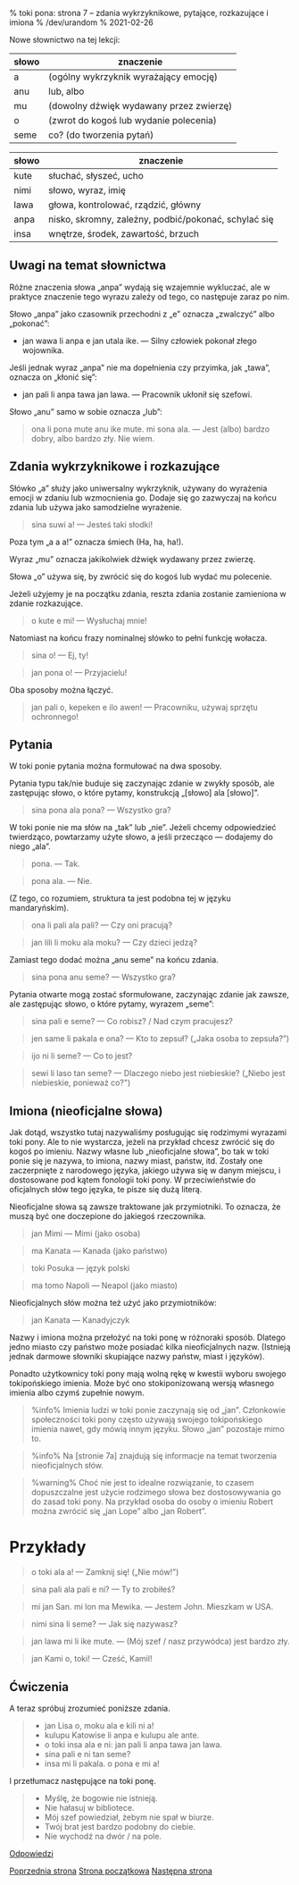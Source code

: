 % toki pona: strona 7 – zdania wykrzyknikowe, pytające, rozkazujące i imiona
% /dev/urandom
% 2021-02-26

Nowe słownictwo na tej lekcji:

| słowo  | znaczenie |
|----|----|
| a     | (ogólny wykrzyknik wyrażający emocję) |
| anu   | lub, albo |
| mu    | (dowolny dźwięk wydawany przez zwierzę)|
| o     | (zwrot do kogoś lub wydanie polecenia)    |
| seme  | co? (do tworzenia pytań)|

| słowo | znaczenie |
|----|----|
| kute  | słuchać, słyszeć, ucho |
| nimi  | słowo, wyraz, imię |
| lawa  | głowa, kontrolować, rządzić, główny |
| anpa  | nisko, skromny, zależny, podbić/pokonać, schylać się |
| insa  | wnętrze, środek, zawartość, brzuch |

## Uwagi na temat słownictwa

Różne znaczenia słowa „anpa” wydają się wzajemnie wykluczać, ale w praktyce
znaczenie tego wyrazu zależy od tego, co następuje zaraz po nim.

Słowo „anpa” jako czasownik przechodni z „e” oznacza „zwalczyć” albo „pokonać”:

* jan wawa li anpa e jan utala ike. — Silny człowiek pokonał złego wojownika.

Jeśli jednak wyraz „anpa” nie ma dopełnienia czy przyimka, jak „tawa”,
oznacza on „kłonić się”:

* jan pali li anpa tawa jan lawa. — Pracownik ukłonił się szefowi.

Słowo „anu” samo w sobie oznacza „lub”:

> ona li pona mute anu ike mute. mi sona ala. — Jest (albo) bardzo dobry, albo bardzo zły. Nie wiem.

## Zdania wykrzyknikowe i rozkazujące

Słówko „a” służy jako uniwersalny wykrzyknik, używany do wyrażenia emocji
w zdaniu lub wzmocnienia go. Dodaje się go zazwyczaj na końcu zdania lub używa
jako samodzielne wyrażenie.

> sina suwi a! — Jesteś taki słodki!

Poza tym „a a a!” oznacza śmiech (Ha, ha, ha!).

Wyraz „mu” oznacza jakikolwiek dźwięk wydawany przez zwierzę.

Słowa „o” używa się, by zwrócić się do kogoś lub wydać mu polecenie.

Jeżeli użyjemy je na początku zdania, reszta zdania zostanie zamieniona
w zdanie rozkazujące.

> o kute e mi! — Wysłuchaj mnie!

Natomiast na końcu frazy nominalnej słówko to pełni funkcję wołacza.

> sina o! — Ej, ty!

> jan pona o! — Przyjacielu!

Oba sposoby można łączyć.

> jan pali o, kepeken e ilo awen! — Pracowniku, używaj sprzętu ochronnego!

## Pytania

W toki ponie pytania można formułować na dwa sposoby.

Pytania typu tak/nie buduje się zaczynając zdanie w zwykły sposób, ale
zastępując słowo, o które pytamy, konstrukcją „[słowo] ala [słowo]”.

> sina pona ala pona? — Wszystko gra?

W toki ponie nie ma słów na „tak” lub „nie”. Jeżeli chcemy odpowiedzieć
twierdząco, powtarzamy użyte słowo, a jeśli przecząco — dodajemy do niego „ala”.

> pona. — Tak.

> pona ala. — Nie.

(Z tego, co rozumiem, struktura ta jest podobna tej w języku mandaryńskim).

> ona li pali ala pali? — Czy oni pracują?

> jan lili li moku ala moku? — Czy dzieci jedzą?

Zamiast tego dodać można „anu seme” na końcu zdania.

> sina pona anu seme? — Wszystko gra?

Pytania otwarte mogą zostać sformułowane, zaczynając zdanie jak zawsze,
ale zastępując słowo, o które pytamy, wyrazem „seme”:

> sina pali e seme? — Co robisz? / Nad czym pracujesz?

> jen same li pakala e ona? — Kto to zepsuł? („Jaka osoba to zepsuła?”)

> ijo ni li seme? — Co to jest?

> sewi li laso tan seme? — Dlaczego niebo jest niebieskie? („Niebo jest niebieskie,
ponieważ co?")

## Imiona (nieoficjalne słowa)

Jak dotąd, wszystko tutaj nazywaliśmy posługując się rodzimymi wyrazami toki pony.
Ale to nie wystarcza, jeżeli na przykład chcesz zwrócić się do kogoś po imieniu.
Nazwy własne lub „nieoficjalne słowa”, bo tak w toki ponie się je nazywa, to imiona,
nazwy miast, państw, itd. Zostały one zaczerpnięte z narodowego języka, jakiego
używa się w danym miejscu, i dostosowane pod kątem fonologii toki pony.
W przeciwieństwie do oficjalnych słów tego języka, te pisze się dużą literą.

Nieoficjalne słowa są zawsze traktowane jak przymiotniki. To oznacza, że muszą być
one doczepione do jakiegoś rzeczownika.

> jan Mimi — Mimi (jako osoba)

> ma Kanata — Kanada (jako państwo)

> toki Posuka — język polski

> ma tomo Napoli — Neapol (jako miasto)

Nieoficjalnych słów można też użyć jako przymiotników:

> jan Kanata — Kanadyjczyk

Nazwy i imiona można przełożyć na toki ponę w różnoraki sposób. Dlatego jedno miasto
czy państwo może posiadać kilka nieoficjalnych nazw. (Istnieją jednak darmowe słowniki
skupiające nazwy państw, miast i języków).

Ponadto użytkownicy toki pony mają wolną rękę w kwestii wyboru swojego
tokipońskiego imienia. Może być ono stokiponizowaną wersją własnego imienia
albo czymś zupełnie nowym.

> %info%
> Imienia ludzi w toki ponie zaczynają się od „jan”. Członkowie społeczności
> toki pony często używają swojego tokipońskiego imienia nawet, gdy mówią
> innym języku. Słowo „jan” pozostaje mimo to.

> %info%
> Na [stronie 7a] znajdują się informacje na temat tworzenia nieoficjalnych słów.

> %warning%
> Choć nie jest to idealne rozwiązanie, to czasem dopuszczalne jest użycie rodzimego
> słowa bez dostosowywania go do zasad toki pony.
> Na przykład osoba do osoby o imieniu Robert można zwrócić się „jan Lope”
> albo „jan Robert”.

# Przykłady

> o toki ala a! — Zamknij się! („Nie mów!”)

> sina pali ala pali e ni? — Ty to zrobiłeś?

> mi jan San. mi lon ma Mewika. — Jestem John. Mieszkam w USA.

> nimi sina li seme? — Jak się nazywasz?

> jan lawa mi li ike mute. — (Mój szef / nasz przywódca) jest bardzo zły.

> jan Kami o, toki! — Cześć, Kamil!

## Ćwiczenia

A teraz spróbuj zrozumieć poniższe zdania.

> * jan Lisa o, moku ala e kili ni a!
> * kulupu Katowise li anpa e kulupu ale ante.
> * o toki insa ala e ni: jan pali li anpa tawa jan lawa.
> * sina pali e ni tan seme? 
> * insa mi li pakala. o pona e mi a!

I przetłumacz następujące na toki ponę.

> * Myślę, że bogowie nie istnieją.
> * Nie hałasuj w bibliotece.
> * Mój szef powiedział, żebym nie spał w biurze.
> * Twój brat jest bardzo podobny do ciebie.
> * Nie wychodź na dwór / na pole.

[Odpowiedzi](pl_answers.html#p7)

[Poprzednia strona](pl_6.html) [Strona początkowa](pl_index.html) [Następna strona](pl_8.html)
